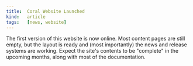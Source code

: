 ```yaml
---
title:  Coral Website Launched
kind:   article
tags:   [news, website]
---
```


The first version of this website is now online. Most content pages are still empty, but the layout is ready and (most importantly) the news and release systems are working. Expect the site's contents to be "complete" in the upcoming months, along with most of the documentation.
